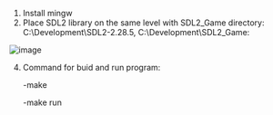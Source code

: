1. Install mingw
2. Place SDL2 library on the same level with SDL2_Game directory: C:\Development\SDL2-2.28.5, C:\Development\SDL2_Game:
   
![image](https://github.com/krogacki/SDL2_Game/assets/4892584/9871b9ac-a3ca-44d4-a187-dfb00ec3241c)

4. Command for buid and run program:

   -make

   -make run
